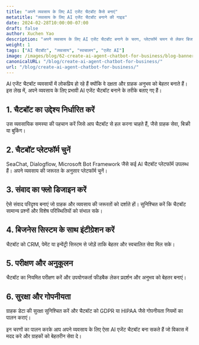 ```yaml
---
title: "अपने व्यवसाय के लिए AI एजेंट चैटबॉट कैसे बनाएं"
metatitle: "व्यवसाय के लिए AI एजेंट चैटबॉट बनाने की गाइड"
date: 2024-02-28T10:00:00-07:00
draft: false
author: Xuchen Yao
description: "अपने व्यवसाय के लिए AI एजेंट चैटबॉट बनाने के चरण, प्लेटफॉर्म चयन से लेकर बिजनेस सिस्टम इंटीग्रेशन तक जानें।"
weight: 1
tags: ["AI चैटबॉट", "व्यवसाय", "स्वचालन", "एजेंट AI"]
image: /images/blog/62-create-ai-agent-chatbot-for-business/blog-banner.png
canonicalURL: "/blog/create-ai-agent-chatbot-for-business/"
url: "/blog/create-ai-agent-chatbot-for-business/"
---
```


AI एजेंट चैटबॉट व्यवसायों में लोकप्रिय हो रहे हैं क्योंकि वे दक्षता और ग्राहक अनुभव को बेहतर बनाते हैं। इस लेख में, अपने व्यवसाय के लिए प्रभावी AI एजेंट चैटबॉट बनाने के तरीके बताए गए हैं।

## 1. चैटबॉट का उद्देश्य निर्धारित करें
उस व्यवसायिक समस्या की पहचान करें जिसे आप चैटबॉट से हल करना चाहते हैं, जैसे ग्राहक सेवा, बिक्री या बुकिंग।

## 2. चैटबॉट प्लेटफॉर्म चुनें
SeaChat, Dialogflow, Microsoft Bot Framework जैसे कई AI चैटबॉट प्लेटफॉर्म उपलब्ध हैं। अपने व्यवसाय की जरूरत के अनुसार प्लेटफॉर्म चुनें।

## 3. संवाद का फ्लो डिजाइन करें
ऐसे संवाद परिदृश्य बनाएं जो ग्राहक और व्यवसाय की जरूरतों को दर्शाते हों। सुनिश्चित करें कि चैटबॉट सामान्य प्रश्नों और विशेष परिस्थितियों को संभाल सके।

## 4. बिजनेस सिस्टम के साथ इंटीग्रेशन करें
चैटबॉट को CRM, पेमेंट या इन्वेंट्री सिस्टम से जोड़ें ताकि बेहतर और स्वचालित सेवा मिल सके।

## 5. परीक्षण और अनुकूलन
चैटबॉट का नियमित परीक्षण करें और उपयोगकर्ता फीडबैक लेकर प्रदर्शन और अनुभव को बेहतर बनाएं।

## 6. सुरक्षा और गोपनीयता
ग्राहक डेटा की सुरक्षा सुनिश्चित करें और चैटबॉट को GDPR या HIPAA जैसे गोपनीयता नियमों का पालन कराएं।

इन चरणों का पालन करके आप अपने व्यवसाय के लिए ऐसा AI एजेंट चैटबॉट बना सकते हैं जो विकास में मदद करे और ग्राहकों को बेहतरीन सेवा दे।
